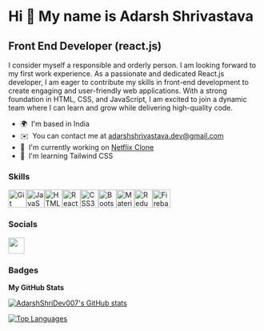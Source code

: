 Hi 👋 My name is Adarsh Shrivastava
===================================

Front End Developer (react.js)
------------------------------

I consider myself a responsible and orderly person. I am looking forward to my first work experience. As a passionate and dedicated React.js developer, I am eager to contribute my skills in front-end development to create engaging and user-friendly web applications. With a strong foundation in HTML, CSS, and JavaScript, I am excited to join a dynamic team where I can learn and grow while delivering high-quality code.

* 🌍  I'm based in India
* ✉️  You can contact me at [adarshshrivastava.dev@gmail.com](mailto:adarshshrivastava.dev@gmail.com)
* 🚀  I'm currently working on [Netflix Clone](http://netflix-clone-ea05f.web.app)
* 🧠  I'm learning Tailwind CSS

### Skills


<p align="left">
<a href="https://git-scm.com/" target="_blank" rel="noreferrer"><img src="https://raw.githubusercontent.com/danielcranney/readme-generator/main/public/icons/skills/git-colored.svg" width="36" height="36" alt="Git" /></a><a href="https://developer.mozilla.org/en-US/docs/Web/JavaScript" target="_blank" rel="noreferrer"><img src="https://raw.githubusercontent.com/danielcranney/readme-generator/main/public/icons/skills/javascript-colored.svg" width="36" height="36" alt="JavaScript" /></a><a href="https://developer.mozilla.org/en-US/docs/Glossary/HTML5" target="_blank" rel="noreferrer"><img src="https://raw.githubusercontent.com/danielcranney/readme-generator/main/public/icons/skills/html5-colored.svg" width="36" height="36" alt="HTML5" /></a><a href="https://reactjs.org/" target="_blank" rel="noreferrer"><img src="https://raw.githubusercontent.com/danielcranney/readme-generator/main/public/icons/skills/react-colored.svg" width="36" height="36" alt="React" /></a><a href="https://www.w3.org/TR/CSS/#css" target="_blank" rel="noreferrer"><img src="https://raw.githubusercontent.com/danielcranney/readme-generator/main/public/icons/skills/css3-colored.svg" width="36" height="36" alt="CSS3" /></a><a href="https://getbootstrap.com/" target="_blank" rel="noreferrer"><img src="https://raw.githubusercontent.com/danielcranney/readme-generator/main/public/icons/skills/bootstrap-colored.svg" width="36" height="36" alt="Bootstrap" /></a><a href="https://mui.com/" target="_blank" rel="noreferrer"><img src="https://raw.githubusercontent.com/danielcranney/readme-generator/main/public/icons/skills/materialui-colored.svg" width="36" height="36" alt="Material UI" /></a><a href="https://redux.js.org/" target="_blank" rel="noreferrer"><img src="https://raw.githubusercontent.com/danielcranney/readme-generator/main/public/icons/skills/redux-colored.svg" width="36" height="36" alt="Redux" /></a><a href="https://firebase.google.com/" target="_blank" rel="noreferrer"><img src="https://raw.githubusercontent.com/danielcranney/readme-generator/main/public/icons/skills/firebase-colored.svg" width="36" height="36" alt="Firebase" /></a>
</p>


### Socials

<p align="left"> <a href="https://www.github.com/AdarshShriDev007" target="_blank" rel="noreferrer"> <picture> <source media="(prefers-color-scheme: dark)" srcset="https://raw.githubusercontent.com/danielcranney/readme-generator/main/public/icons/socials/github-dark.svg" /> <source media="(prefers-color-scheme: light)" srcset="https://raw.githubusercontent.com/danielcranney/readme-generator/main/public/icons/socials/github.svg" /> <img src="https://raw.githubusercontent.com/danielcranney/readme-generator/main/public/icons/socials/github.svg" width="32" height="32" /> </picture> </a></p>

### Badges

<b>My GitHub Stats</b>

<a href="http://www.github.com/AdarshShriDev007"><img src="https://github-readme-stats.vercel.app/api?username=AdarshShriDev007&show_icons=true&hide=&count_private=true&title_color=14b8a6&text_color=ffffff&icon_color=0891b2&bg_color=000000&hide_border=true&show_icons=true" alt="AdarshShriDev007's GitHub stats" /></a>

<a href="https://github.com/AdarshShriDev007" align="left"><img src="https://github-readme-stats.vercel.app/api/top-langs/?username=AdarshShriDev007&langs_count=10&title_color=14b8a6&text_color=ffffff&icon_color=0891b2&bg_color=000000&hide_border=true&locale=en&custom_title=Top%20%Languages" alt="Top Languages" /></a>
